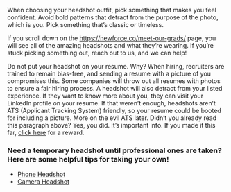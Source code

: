 

When choosing your headshot outfit, pick something that makes you feel confident. Avoid bold patterns that detract from the purpose of the photo, which is you. Pick something that’s classic or timeless.

If you scroll down on the https://newforce.co/meet-our-grads/ page, you will see all of the amazing headshots and what they’re wearing. If you’re stuck picking something out, reach out to us, and we can help! 

Do not put your headshot on your resume. Why? When hiring, recruiters are trained to remain bias-free, and sending a resume with a picture of you compromises this. Some companies will throw out all resumes with photos to ensure a fair hiring process. A headshot will also detract from your listed experience. If they want to know more about you, they can visit your LinkedIn profile on your resume. If that weren’t enough, headshots aren’t ATS (Applicant Tracking System) friendly, so your resume could be booted for including a picture. More on the evil ATS later. Didn’t you already read this paragraph above? Yes, you did. It’s important info. If you made it this far, [click here](https://youtu.be/vS-KORdy6bE) for a reward.

### Need a temporary headshot until professional ones are taken? Here are some helpful tips for taking your own! 

- [Phone Headshot](https://www.youtube.com/watch?v=rgj-w_iyTGM) 
- [Camera Headshot](https://blog.hubspot.com/marketing/professional-headshot-tips-for-budget)